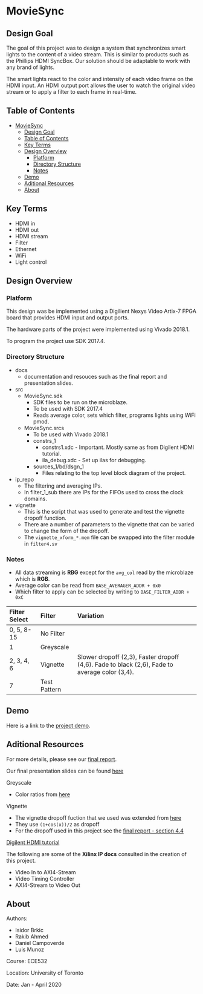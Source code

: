# MovieSync

## Design Goal

The goal of this project was to design a system that synchronizes smart lights to the content of a video stream. This is similar to products such as the Phillips HDMI SyncBox. Our solution should be adaptable to work with any brand of lights.

The smart lights react to the color and intensity of each video frame on the HDMI input. An HDMI output port allows the user to watch the original video stream or to apply a filter to each frame in real-time.

## Table of Contents

- [MovieSync](#moviesync)
  - [Design Goal](#design-goal)
  - [Table of Contents](#table-of-contents)
  - [Key Terms](#key-terms)
  - [Design Overview](#design-overview)
    - [Platform](#platform)
    - [Directory Structure](#directory-structure)
    - [Notes](#notes)
  - [Demo](#demo)
  - [Aditional Resources](#aditional-resources)
  - [About](#about)

## Key Terms

- HDMI in
- HDMI out
- HDMI stream
- Filter
- Ethernet
- WiFi
- Light control

## Design Overview

### Platform

This design was be implemented using a Digilient Nexys Video Artix-7 FPGA board that provides HDMI input and output ports.

The hardware parts of the project were implemented using Vivado 2018.1.

To program the project use SDK 2017.4.

### Directory Structure

- docs
  - documentation and resouces such as the final report and presentation slides.
- src
  - MovieSync.sdk
    - SDK files to be run on the microblaze.
    - To be used with SDK 2017.4
    - Reads average color, sets which filter, programs lights using WiFi pmod.
  - MovieSync.srcs
    - To be used with Vivado 2018.1
    - constrs_1
      - constrs1.xdc - Important. Mostly same as from Digilent HDMI tutorial.
      - ila_debug.xdc - Set up ilas for debugging.
    - sources_1/bd/dsgn_1
      - Files relating to the top level block diagram of the project.
- ip_repo
  - The filtering and averaging IPs.
  - In filter_1_sub there are IPs for the FIFOs used to cross the clock domains.
- vignette
  - This is the script that was used to generate and test the vignette dropoff function.
  - There are a number of parameters to the vignette that can be varied to change the form of the dropoff.
  - The `vignette_xform_*.mem` file can be swapped into the filter module in `filter4.sv`

### Notes

- All data streaming is **RBG** except for the `avg_col` read by the microblaze which is **RGB**.
- Average color can be read from `BASE_AVERAGER_ADDR + 0x0`
- Which filter to apply can be selected by writing to `BASE_FILTER_ADDR + 0xC`

| Filter Select | Filter       | Variation |
| :------------ | :----------- | :-------- |
| 0, 5, 8-15    | No Filter    |
| 1             | Greyscale    |
| 2, 3, 4, 6    | Vignette     | Slower dropoff (2,3), Faster dropoff (4,6). Fade to black (2,6), Fade to average color (3,4).
| 7             | Test Pattern |

## Demo

Here is a link to the [project demo](https://www.youtube.com/watch?v=-cMMUXW6eE8&feature=youtu.be).

## Aditional Resources

For more details, please see our [final report](docs/MovieSync_Final_Report.pdf).

Our final presentation slides can be found [here](docs/MovieSync_Final_Pres.pdf)

Greyscale

- Color ratios from [here](https://en.wikipedia.org/wiki/Grayscale)

Vignette

- The vignette dropoff fuction that we used was extended from [here](https://www.codeproject.com/Articles/182814/Vignettes-for-You-and-Me)
- They use `(1+cos(x))/2` as dropoff
- For the dropoff used in this project see the [final report - section 4.4](docs/MovieSync_Final_Report.pdf)

[Digilent HDMI tutorial](https://github.com/Digilent/Nexys-Video-HDMI)

The following are some of the **Xilinx IP docs** consulted in the creation of this project.

- Video In to AXI4-Stream
- Video Timing Controller
- AXI4-Stream to Video Out

## About

Authors:

- Isidor Brkic
- Rakib Ahmed
- Daniel Campoverde
- Luis Munoz

Course: ECE532

Location: University of Toronto

Date: Jan - April 2020
